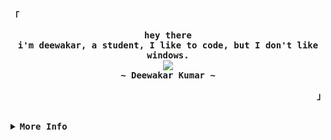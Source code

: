 <div align="justify">

<p align="left"><strong><samp>「</samp></strong></p>
  <p align="center">
    <samp>
      <b>
        hey there
      <br>
        i'm deewakar, a student, I like to code, but I don't like windows.
      </b>
      <br>
        <image src="https://readme-typing-svg.herokuapp.com?font=Iosevka&size=16&color=A91D3A&center=true&width=410&height=45&lines=`i+code+beautiful+and+random+things.">
      <br>
      <b>
        ~ Deewakar Kumar ~
      </b>
    </samp>
  </p>
<p align="right"><strong><samp>」</samp></strong></p>

<br>

<details>
<summary><samp><b>More Info</b></samp></summary>

<h2></h2><br>

<p align="center">
  <samp>  
    You can reach me at [<a href="mailto:dakshftw01@gmail.com">e-mail</a>]
  </samp>
</p>

<h2></h2><br>
